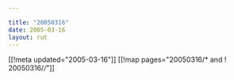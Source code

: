 ```yaml
---

title: "20050316"
date: 2005-03-16
layout: rut
---
```


[[!meta updated="2005-03-16"]]
[[!map pages="20050316/* and ! 20050316/*/*"]]
